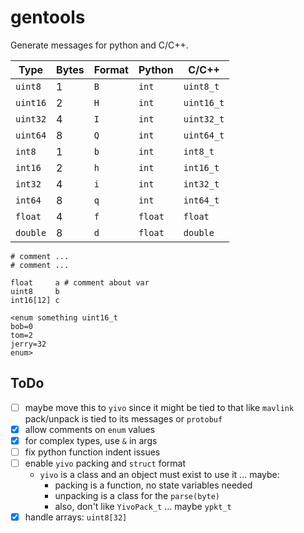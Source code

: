 # gentools

Generate messages for python and C/C++.

| Type     | Bytes | Format | Python | C/C++ |
|----------|---|-----|-------|---------------|
| `uint8`  | 1 | `B` | `int` | `uint8_t`
| `uint16` | 2 | `H` | `int` | `uint16_t`
| `uint32` | 4 | `I` | `int` | `uint32_t`
| `uint64` | 8 | `Q` | `int` | `uint64_t`
| `int8`   | 1 | `b` | `int` | `int8_t`
| `int16`  | 2 | `h` | `int` | `int16_t`
| `int32`  | 4 | `i` | `int` | `int32_t`
| `int64`  | 8 | `q` | `int` | `int64_t`
| `float`  | 4 | `f` | `float` | `float`
| `double` | 8 | `d` | `float` | `double`


```
# comment ...
# comment ...

float     a # comment about var
uint8     b
int16[12] c

<enum something uint16_t
bob=0
tom=2
jerry=32
enum>
```


## ToDo

- [ ] maybe move this to `yivo` since it might be tied to that like `mavlink`
pack/unpack is tied to its messages or `protobuf`
- [x] allow comments on `enum` values
- [x] for complex types, use `&` in args
- [ ] fix python function indent issues
- [ ] enable `yivo` packing and `struct` format
    - `yivo` is a class and an object must exist to use it ... maybe:
        - packing is a function, no state variables needed
        - unpacking is a class for the `parse(byte)`
        - also, don't like `YivoPack_t` ... maybe `ypkt_t`
- [x] handle arrays: `uint8[32]`
